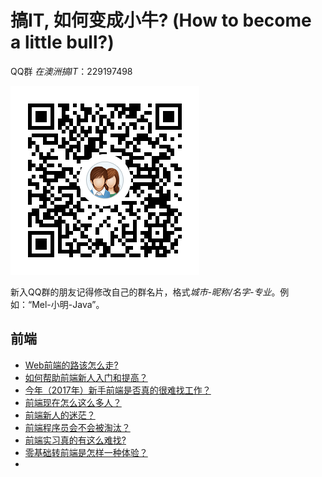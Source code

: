 # 搞IT, 如何变成小牛? (How to become a little bull?)
QQ群 *在澳洲搞IT*：229197498

![alt text][qrcode]

[qrcode]:https://github.com/randomyao22/au-it-faq-for-chinese/blob/master/src/common/images/qrcode.png

新入QQ群的朋友记得修改自己的群名片，格式*城市-昵称/名字-专业*。例如：“Mel-小明-Java”。

## 前端

* [Web前端的路该怎么走?](https://www.zhihu.com/question/34388831)
* [如何帮助前端新人入门和提高？](https://www.zhihu.com/question/19862294)
* [今年（2017年）新手前端是否真的很难找工作？](https://www.zhihu.com/question/55899160)
* [前端现在怎么这么多人？](https://www.zhihu.com/question/55886635)
* [前端新人的迷茫？](https://www.zhihu.com/question/54440732)
* [前端程序员会不会被淘汰？](https://www.zhihu.com/question/50473087)
* [前端实习真的有这么难找?](https://www.zhihu.com/question/43522943)
* [零基础转前端是怎样一种体验？](https://www.zhihu.com/question/48989656)
* 
